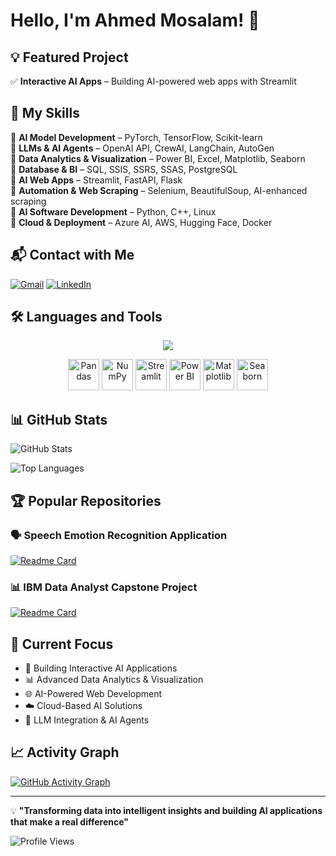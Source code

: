 # Hello, I'm Ahmed Mosalam! 👋

## 💡 Featured Project
✅ **Interactive AI Apps** – Building AI-powered web apps with Streamlit

## 🧠 My Skills

🔹 **AI Model Development** – PyTorch, TensorFlow, Scikit-learn  
🔹 **LLMs & AI Agents** – OpenAI API, CrewAI, LangChain, AutoGen  
🔹 **Data Analytics & Visualization** – Power BI, Excel, Matplotlib, Seaborn  
🔹 **Database & BI** – SQL, SSIS, SSRS, SSAS, PostgreSQL  
🔹 **AI Web Apps** – Streamlit, FastAPI, Flask  
🔹 **Automation & Web Scraping** – Selenium, BeautifulSoup, AI-enhanced scraping  
🔹 **AI Software Development** – Python, C++, Linux  
🔹 **Cloud & Deployment** – Azure AI, AWS, Hugging Face, Docker  

## 📬 Contact with Me

[![Gmail](https://img.shields.io/badge/Gmail-D14836?style=for-the-badge&logo=gmail&logoColor=white)](mailto:ahmedmosalam46@gmail.com)
[![LinkedIn](https://img.shields.io/badge/LinkedIn-0077B5?style=for-the-badge&logo=linkedin&logoColor=white)](https://www.linkedin.com/in/mosalam2/)

## 🛠️ Languages and Tools

<p align="center">
  <img src="https://skillicons.dev/icons?i=python,pytorch,tensorflow,git,github,vscode,jupyter,mysql,postgres,docker,aws,azure,linux,cpp,html,css,js,flask,fastapi,selenium&theme=dark" />
</p>

<p align="center">
  <img src="https://cdn.jsdelivr.net/gh/devicons/devicon/icons/pandas/pandas-original.svg" alt="Pandas" width="50" height="50"/>
  <img src="https://cdn.jsdelivr.net/gh/devicons/devicon/icons/numpy/numpy-original.svg" alt="NumPy" width="50" height="50"/>
  <img src="https://streamlit.io/images/brand/streamlit-mark-color.png" alt="Streamlit" width="50" height="50"/>
  <img src="https://upload.wikimedia.org/wikipedia/commons/c/cf/New_Power_BI_Logo.svg" alt="Power BI" width="50" height="50"/>
  <img src="https://cdn.jsdelivr.net/gh/devicons/devicon/icons/matplotlib/matplotlib-original.svg" alt="Matplotlib" width="50" height="50"/>
  <img src="https://seaborn.pydata.org/_images/logo-mark-lightbg.svg" alt="Seaborn" width="50" height="50"/>
</p>

## 📊 GitHub Stats

![GitHub Stats](https://github-readme-stats.vercel.app/api?username=ahmedmosalam&show_icons=true&theme=dark&hide_border=true&bg_color=0D1117)

![Top Languages](https://github-readme-stats.vercel.app/api/top-langs/?username=ahmedmosalam&layout=compact&theme=dark&hide_border=true&bg_color=0D1117)

## 🏆 Popular Repositories

### 🗣️ Speech Emotion Recognition Application
[![Readme Card](https://github-readme-stats.vercel.app/api/pin/?username=ahmedmosalam&repo=Speech_Emotion_Recognition_Application&theme=dark&hide_border=true&bg_color=0D1117)](https://github.com/ahmedmosalam/Speech_Emotion_Recognition_Application)

### 📊 IBM Data Analyst Capstone Project  
[![Readme Card](https://github-readme-stats.vercel.app/api/pin/?username=ahmedmosalam&repo=IBM_Data_Analyst_Capstone_Project&theme=dark&hide_border=true&bg_color=0D1117)](https://github.com/ahmedmosalam/IBM_Data_Analyst_Capstone_Project)

## 🎯 Current Focus

- 🤖 Building Interactive AI Applications
- 📊 Advanced Data Analytics & Visualization
- 🌐 AI-Powered Web Development
- ☁️ Cloud-Based AI Solutions
- 🔗 LLM Integration & AI Agents

## 📈 Activity Graph

[![GitHub Activity Graph](https://github-readme-activity-graph.vercel.app/graph?username=ahmedmosalam&theme=github-compact)](https://github.com/ahmedmosalam)

---

💡 **"Transforming data into intelligent insights and building AI applications that make a real difference"**

![Profile Views](https://komarev.com/ghpvc/?username=ahmedmosalam&color=brightgreen)
